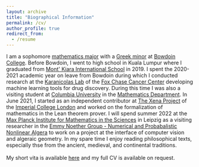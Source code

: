 ```yaml
---
layout: archive
title: "Biographical Information"
permalink: /cv/
author_profile: true
redirect_from:
  - /resume
---
```

I am a sophomore [mathematics major](https://www.bowdoin.edu/math/) with a [Greek minor](https://www.bowdoin.edu/classics/) at [Bowdoin College](https://www.bowdoin.edu/). Before Bowdoin, I went to high school in Kuala Lumpur where I graduated from [Mont' Kiara International School](https://www.mkis.edu.my/) in 2019. I spent the 2020-2021 academic year on leave from Bowdoin during which I conducted research at the [Karanicolas Lab](https://www.karanicolaslab.org/) of the [Fox Chase Cancer Center](https://www.foxchase.org/) developing machine learning tools for drug discovery. During this time I was also a visiting student at [Columbia University](https://www.columbia.edu/) in the [Mathematics Department](https://www.math.columbia.edu/). In June 2021, I started as an independent contributor at [The Xena Project](https://xenaproject.wordpress.com/) of the [Imperial College London](https://www.imperial.ac.uk/) and worked on the formalization of mathematics in the Lean theorem prover.  I will spend summer 2022 at the [Max Planck Institute for Mathematics in the Sciences](https://www.mis.mpg.de/) in Leipzig as a visiting researcher in the [Emmy Noether Group - Numerical and Probabalistic Nonlinear Algera](https://www.mis.mpg.de/breiding/index.html) to work on a project at the interface of computer vision and algeraic geometry. In my spare time I enjoy reading philosophical texts, especially thse from the ancient, medieval, and continental traditions. <br/><br/>
My short vita is available [here](https://www.overleaf.com/read/yfynrngymjhf) and my full CV is available on request. 
